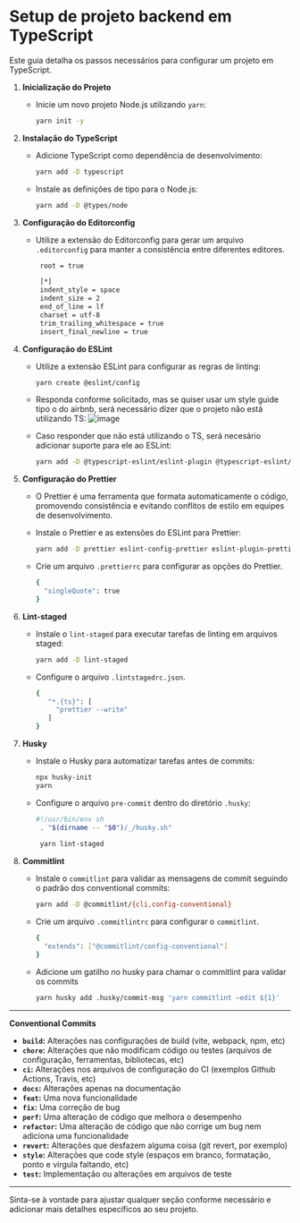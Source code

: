 # Setup de projeto backend em TypeScript

Este guia detalha os passos necessários para configurar um projeto em TypeScript.

1. **Inicialização do Projeto**
   - Inicie um novo projeto Node.js utilizando `yarn`:

     ```bash
     yarn init -y
     ```

2. **Instalação do TypeScript**
   - Adicione TypeScript como dependência de desenvolvimento:

     ```bash
     yarn add -D typescript
     ```

   - Instale as definições de tipo para o Node.js:

     ```bash
     yarn add -D @types/node
     ```

3. **Configuração do Editorconfig**
   - Utilize a extensão do Editorconfig para gerar um arquivo `.editorconfig` para manter a consistência entre diferentes editores.

     ```bash
      root = true

      [*]
      indent_style = space
      indent_size = 2
      end_of_line = lf
      charset = utf-8
      trim_trailing_whitespace = true
      insert_final_newline = true

     ```

4. **Configuração do ESLint**
   - Utilize a extensão ESLint para configurar as regras de linting:

     ```bash
     yarn create @eslint/config
     ```
   - Responda conforme solicitado, mas se quiser usar um style guide tipo o do airbnb, será necessário dizer que o projeto não está utilizando TS:
    ![image](https://github.com/renanholler/setup-project-typescript/assets/51061210/45845b10-eae8-40f4-b4e7-ea37dbbdba64)

   - Caso responder que não está utilizando o TS, será necesário adicionar suporte para ele ao ESLint:

     ```bash
     yarn add -D @typescript-eslint/eslint-plugin @typescript-eslint/parser eslint-import-resolver-typescript
     ```

4. **Configuração do Prettier**
   - O Prettier é uma ferramenta que formata automaticamente o código, promovendo consistência e evitando conflitos de estilo em equipes de desenvolvimento.
   - Instale o Prettier e as extensões do ESLint para Prettier:

     ```bash
     yarn add -D prettier eslint-config-prettier eslint-plugin-prettier
     ```

   - Crie um arquivo `.prettierrc` para configurar as opções do Prettier.

     ```bash
     {
       "singleQuote": true
     }
     ```

6. **Lint-staged**
   - Instale o `lint-staged` para executar tarefas de linting em arquivos staged:

     ```bash
     yarn add -D lint-staged
     ```

   - Configure o arquivo `.lintstagedrc.json`.

     ```bash
     {
        "*.{ts}": [
          "prettier --write"
        ]
     }
     ```

7. **Husky**
   - Instale o Husky para automatizar tarefas antes de commits:

     ```bash
     npx husky-init
     yarn
     ```

   - Configure o arquivo `pre-commit` dentro do diretório `.husky`:

     ```bash
     #!/usr/bin/env sh
      . "$(dirname -- "$0")/_/husky.sh"
      
      yarn lint-staged
     ```

8. **Commitlint**
   - Instale o `commitlint` para validar as mensagens de commit seguindo o padrão dos conventional commits:

     ```bash
     yarn add -D @commitlint/{cli,config-conventional}
     ```

   - Crie um arquivo `.commitlintrc` para configurar o `commitlint`.
      ```bash
      {
        "extends": ["@commitlint/config-conventional"]
      }
      ```
     
   - Adicione um gatilho no husky para chamar o commitlint para validar os commits
     
      ```bash
      yarn husky add .husky/commit-msg 'yarn commitlint —edit ${1}'  
      ```

---

**Conventional Commits**
  - **`build`:** Alterações nas configurações de build (vite, webpack, npm, etc)
  - **`chore`:** Alterações que não modificam código ou testes (arquivos de configuração, ferramentas, bibliotecas, etc)
  - **`ci`:** Alterações nos arquivos de configuração do CI (exemplos Github Actions, Travis, etc)
  - **`docs`:** Alterações apenas na documentação
  - **`feat`:** Uma nova funcionalidade
  - **`fix`:** Uma correção de bug
  - **`perf`:** Uma alteração de código que melhora o desempenho
  - **`refactor`:** Uma alteração de código que não corrige um bug nem adiciona uma funcionalidade
  - **`revert`:** Alterações que desfazem alguma coisa (git revert, por exemplo)
  - **`style`:** Alterações que code style (espaços em branco, formatação, ponto e vírgula faltando, etc)
  - **`test`:** Implementação ou alterações em arquivos de teste

---
Sinta-se à vontade para ajustar qualquer seção conforme necessário e adicionar mais detalhes específicos ao seu projeto.
